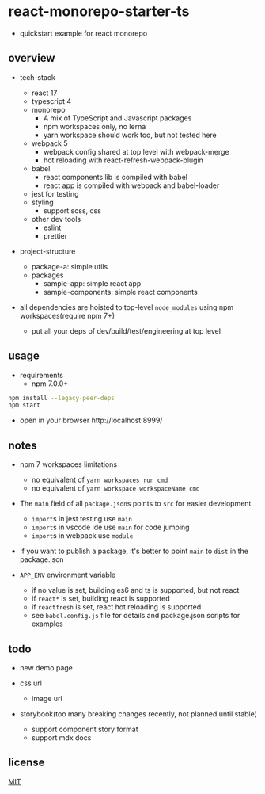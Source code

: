 # react-monorepo-starter-ts

- quickstart example for react monorepo

## overview

- tech-stack
  - react 17
  - typescript 4
  - monorepo
    - A mix of TypeScript and Javascript packages
    - npm workspaces only, no lerna
    - yarn workspace should work too, but not tested here
  - webpack 5
    - webpack config shared at top level with webpack-merge
    - hot reloading with react-refresh-webpack-plugin
  - babel
    - react components lib is compiled with babel
    - react app is compiled with webpack and babel-loader
  - jest for testing
  - styling
    - support scss, css
  - other dev tools
    - eslint
    - prettier

- project-structure
  - package-a: simple utils
  - packages
    - sample-app: simple react app
    - sample-components: simple react components

- all dependencies are hoisted to top-level `node_modules` using npm workspaces(require npm 7+)
  - put all your deps of dev/build/test/engineering at top level

## usage

- requirements
  - npm 7.0.0+

``` bash
npm install --legacy-peer-deps
npm start
```

- open in your browser http://localhost:8999/

## notes

- npm 7 workspaces limitations
  - no equivalent of `yarn workspaces run cmd`
  - no equivalent of `yarn workspace workspaceName cmd`

- The `main` field of all `package.json`s points to `src` for easier development
  - `import`s in jest testing use `main`
  - `import`s in vscode ide use `main` for code jumping
  - `import`s in webpack use `module`
- If you want to publish a package, it's better to point `main` to `dist` in the package.json

- `APP_ENV` environment variable
  - if no value is set, building es6 and ts is supported, but not react
  - if `react*` is set, building react is supported
  - if `reactfresh` is set, react hot reloading is supported
  - see `babel.config.js` file for details and package.json scripts for examples

## todo

- new demo page

- css url
  - image url

- storybook(too many breaking changes recently, not planned until stable)
  - support component story format
  - support mdx docs

## license

[MIT](https://opensource.org/licenses/MIT)
